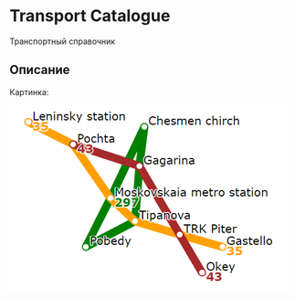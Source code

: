 # Transport Catalogue
Транспортный справочник

## Описание
Картинка:

![alt text](https://github.com/fediukov/ya_transport_catalogue/blob/main/map_example.png "Map Example")

